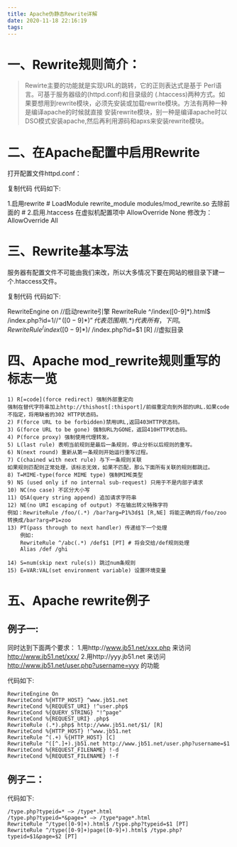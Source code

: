 ```yaml
---
title: Apache伪静态Rewrite详解
date: 2020-11-18 22:16:19
tags:
---
```


# 一、Rewrite规则简介：
> Rewirte主要的功能就是实现URL的跳转，它的正则表达式是基于 Perl语言。可基于服务器级的(httpd.conf)和目录级的 (.htaccess)两种方式。如果要想用到rewrite模块，必须先安装或加载rewrite模块。方法有两种一种是编译apache的时候就直接 安装rewrite模块，别一种是编译apache时以DSO模式安装apache,然后再利用源码和apxs来安装rewrite模块。

# 二、在Apache配置中启用Rewrite
打开配置文件httpd.conf：

复制代码 代码如下:

1.启用rewrite
\# LoadModule rewrite_module modules/mod_rewrite.so 去除前面的 #
2.启用.htaccess
在虚拟机配置项中
AllowOverride None    修改为： AllowOverride All


# 三、Rewrite基本写法
服务器有配置文件不可能由我们来改，所以大多情况下要在网站的根目录下建一个.htaccess文件。

复制代码 代码如下:

RewriteEngine on    //启动rewrite引擎
RewriteRule ^/index([0-9]*).html$ /index.php?id=$1   //“([0-9]*)” 代表范围 用(.*)代表所有，下同。
RewriteRule ^/index([0-9]*)/$ /index.php?id=$1 [R]   //虚拟目录

# 四、Apache mod_rewrite规则重写的标志一览
```
1) R[=code](force redirect) 强制外部重定向
强制在替代字符串加上http://thishost[:thisport]/前缀重定向到外部的URL.如果code不指定，将用缺省的302 HTTP状态码。
2) F(force URL to be forbidden)禁用URL,返回403HTTP状态码。
3) G(force URL to be gone) 强制URL为GONE，返回410HTTP状态码。
4) P(force proxy) 强制使用代理转发。
5) L(last rule) 表明当前规则是最后一条规则，停止分析以后规则的重写。
6) N(next round) 重新从第一条规则开始运行重写过程。
7) C(chained with next rule) 与下一条规则关联
如果规则匹配则正常处理，该标志无效，如果不匹配，那么下面所有关联的规则都跳过。
8) T=MIME-type(force MIME type) 强制MIME类型
9) NS (used only if no internal sub-request) 只用于不是内部子请求
10) NC(no case) 不区分大小写
11) QSA(query string append) 追加请求字符串
12) NE(no URI escaping of output) 不在输出转义特殊字符
例如：RewriteRule /foo/(.*) /bar?arg=P1%3d$1 [R,NE] 将能正确的将/foo/zoo转换成/bar?arg=P1=zoo
13) PT(pass through to next handler) 传递给下一个处理
	例如:
	RewriteRule ^/abc(.*) /def$1 [PT] # 将会交给/def规则处理
	Alias /def /ghi

14) S=num(skip next rule(s)) 跳过num条规则
15) E=VAR:VAL(set environment variable) 设置环境变量
```


# 五、Apache rewrite例子
## 例子一:
同时达到下面两个要求：
1.用http://www.jb51.net/xxx.php 来访问 http://www.jb51.net/xxx/
2.用http://yyy.jb51.net 来访问 http://www.jb51.net/user.php?username=yyy 的功能

代码如下:
```shell
RewriteEngine On
RewriteCond %{HTTP_HOST} ^www.jb51.net
RewriteCond %{REQUEST_URI} !^user.php$
RewriteCond %{QUERY_STRING} "!^page"
RewriteCond %{REQUEST_URI} .php$
RewriteRule (.*).php$ http://www.jb51.net/$1/ [R]
RewriteCond %{HTTP_HOST} !^www.jb51.net
RewriteRule ^(.+) %{HTTP_HOST} [C]
RewriteRule ^([^.]+).jb51.net http://www.jb51.net/user.php?username=$1
RewriteCond %{REQUEST_FILENAME} !-d
RewriteCond %{REQUEST_FILENAME} !-f
```
## 例子二：

代码如下:
```shell
/type.php?typeid=* –> /type*.html
/type.php?typeid=*&page=* –> /type*page*.html
RewriteRule ^/type([0-9]+).html$ /type.php?typeid=$1 [PT]
RewriteRule ^/type([0-9]+)page([0-9]+).html$ /type.php?typeid=$1&page=$2 [PT]
```